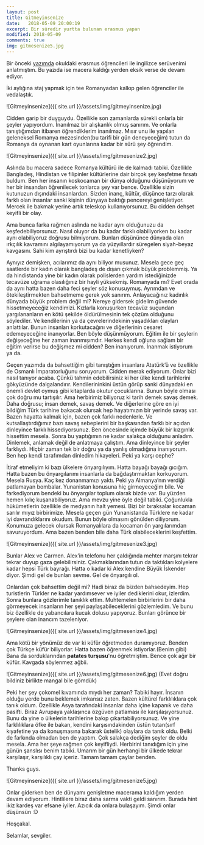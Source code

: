 ```yaml
---
layout: post
title: Gitmeyinsenize
date:   2018-05-09 20:00:19
excerpt: Bir süredir yurtta bulunan erasmus yapan
modified: 2018-05-09
comments: true
img: gitmesenize5.jpg
---
```


Bir önceki [yazımda](http://gulecebru.com/merhaba-yabanci) okuldaki erasmus öğrencileri ile ingilizce serüvenimi anlatmıştım. Bu yazıda ise macera kaldığı yerden eksik verse de devam ediyor.

İki aylığına staj yapmak için tee Romanyadan kalkıp gelen öğrenciler ile vedalaştık.

![Gitmeyinsenize]({{ site.url }}/assets/img/gitmeyinsenize.jpg)

Cidden garip bir duyguydu. Özellikle son zamanlarda sürekli onlarla bir şeyler yapıyordum. İnanılmaz bir alışkanlık olmuş sanırım. Ve onlarla tanıştığımdan itibaren öğrendiklerim inanılmaz. Mısır unu ile yapılan geleneksel Romanya mezesinden(bu tarifi bir gün deneyeceğim) tutun da Romanya da oynanan kart oyunlarına kadar bir sürü şey öğrendim.

![Gitmeyinsenize]({{ site.url }}/assets/img/gitmesenize2.jpg)

Aslında bu macera sadece Romanya kültürü ile de kalmadı tabiki. Özellikle Bangladeş, Hindistan ve filipinler kültürlerine dair birçok şey keşfetme fırsatı buldum. Ben her insanın koskocaman bir dünya olduğunu düşünüyorum ve her bir insandan öğrenilecek tonlarca şey var bence. Özellikle sizin kutunuzun dışındaki insanlardan. Sizden inanç, kültür, düşünce tarzı olarak farklı olan insanlar sanki kişinin dünyaya baktığı pencereyi genişletiyor. Mercek ile bakmak yerine artık teleskop kullanıyorsunuz. Bu cidden dehşet keyifli bir olay.

Ama bunca farka rağmen aslında ne kadar aynı olduğunuzu da keşfedebiliyorsunuz. Nasıl oluyor da bu kadar farklı olabiliyorken bu kadar aynı olabiliyoruz doğrusu bilmiyorum. Bunları düşününce dünyada olan ırkçılık kavramını algılayamıyorum ya da yüzyıllardır süregelen siyah-beyaz kavgasını. Sahi kim ayrıştırdı bizi bu kadar kenetliyken?

Aynıyız demişken, acılarımız da aynı biliyor musunuz. Mesela gece geç saatlerde bir kadın olarak bangladeş de dışarı çıkmak büyük problemmiş. Ya da hindistanda yine bir kadın olarak polislerden yardım istediğinizde tecavüze uğrama olasılığınız bir hayli yüksekmiş. Romanyada mı? Evet orada da aynı hatta bazen daha feci şeyler söz konusuymuş. Ayrımdan ve ötekileştirmekten bahsetmeme gerek yok sanırım. Anlayacağınız kadınlık dünyada büyük problem değil mi? Nereye gidersek gidelim güvende hissetmeyeceğiz kendimizi. Kızlarla konuşurken tecavüz suçundan yargılananların en kötü şekilde öldürülmesinin tek çözüm olduğunu söylediler. Ve kendilerinin ya da çevrelerindekinin yaşadıkları olayları anlattılar. Bunun insanları korkutacağını ve diğerlerinin cesaret edemeyeceğine inanıyorlar. Ben böyle düşünmüyorum. Eğitim ile bir şeylerin değişeceğine her zaman inanmışımdır. Herkes kendi oğluna sağlam bir eğitim verirse bu değişmez mi cidden? Ben inanıyorum. İnanmak istiyorum ya da.

Geçen yazımda da bahsettiğim gibi tanıştığım insanlara Atatürk’ü ve özellikle de Osmanlı İmparatorluğunu soruyorum. Cidden merak ediyorum. Onlar bizi nasıl tanıyor acaba. Çünkü tahmin edebilirsiniz ki her ülke kendi tarihlerini gökyüzünde dalgalandırır. Kendilerininkini üstün görüp sanki dünyadaki en önemli devlet oymuş gibi kitaplarda okutur çocuklarına. Bunun böyle olması çok doğru mu tartışılır. Ama herbirimiz biliyoruz ki tarih demek savaş demek. Daha doğrusu; insan demek, savaş demek. Ve diğerlerine göre en iyi bildiğim Türk tarihine bakacak olursak hep hayatımızın bir yerinde savaş var. Bazen hayatta kalmak için, bazen çok farklı nedenlerle. Ve kutsallaştırdığımız bazı savaş sebeplerini bir başkasından farklı bir açıdan dinleyince farklı hissediyorsunuz. Ben öncesinde içimde büyük bir kızgınlık hissettim mesela. Sonra bu yaptığımın ne kadar salakça olduğunu anladım. Dinlemek, anlamak değil de anlatmaya çalıştım. Ama dinleyince bir şeyler farklıydı. Hiçbir zaman tek bir doğru ya da yanlış olmadığına inanıyorum. Ben hep kendi tarafımdan dinledim hikayeleri. Peki ya karşı cephe?

İtiraf etmeliyim ki bazı ülkelere önyargılıyım. Hatta bayağı bayağı gıcığım. Hatta bazen bu önyargılarımı insanlarla da bağdaştırmaktan korkuyorum. Mesela Rusya. Kaç kez donanmamızı yaktı. Peki ya Almanya’nın verdiği patlamayan bombalar. Yunanistan konusuna hiç girmeyeceğim bile. Ve farkediyorum bendeki bu önyargılar toplum olarak bizde var. Bu yüzden hemen kılıç kuşanabiliyoruz. Ama mevzu yine öyle değil tabiki. Çoğunlukla hükümetlerin özellikle de medyanın halt yemesi. Bizi bir bıraksalar kocaman sarılır mıyız birbirimize. Mesela geçen gün Yunanistanda Türklere ne kadar iyi davrandıklarını okudum. Bunun böyle olmasını gönülden diliyorum. Konumuza gelecek olursak Romanyalılara da kocaman ön yargılarımdan savuruyordum. Ama bazen benden bile daha Türk olabileceklerini keşfettim.

![Gitmeyinsenize]({{ site.url }}/assets/img/gitmesenize3.jpg)

Bunlar Alex ve Carmen. Alex’in telefonu her çaldığında mehter marşını tekrar tekrar duyup gaza gelebilirsiniz. Çakmaklarından tutun da taktıkları kolyelere kadar hepsi Türk bayrağı. Hatta o kadar ki Alex kendine Büyük İskender diyor. Şimdi gel de bunları sevme. Gel de önyargılı ol.

Onlardan çok bahsettim değil mi? Hadi biraz da bizden bahsedeyim. Hep turistlerin Türkler ne kadar yardımsever ve iyiler dediklerini okur, izlerdim. Sonra bunlara gözlerimle tanıklık ettim. Muhtemelen birbirlerini bir daha görmeyecek insanların her şeyi paylaşabileceklerini gözlemledim. Ve bunu biz özellikle de yabancılara kucak dolusu yapıyoruz. Bunları görünce bir şeylere olan inancım tazeleniyor.

![Gitmeyinsenize]({{ site.url }}/assets/img/gitmesenize4.jpg)

Ama kötü bir yönümüz de var ki küfür öğretmeden duramıyoruz. Benden çok Türkçe küfür biliyorlar. Hatta bazen öğrenmek istiyorlar.(Benim gibi) Bana da sorduklarından **patates turşusu**'nu öğretmiştim. Bence çok ağır bir küfür. Kavgada söylenmez ağbii.

![Gitmeyinsenize]({{ site.url }}/assets/img/gitmesenize6.jpg)
(Evet doğru bildiniz birlikte mangal bile gömdük)

Peki her şey çokomel kıvamında mıydı her zaman? Tabiki hayır. İnsanın olduğu yerde bunu beklemek imkansız zaten. Bazen kültürel farklılıklara çok tanık oldum. Özellikle Asya tarafındaki insanlar daha içine kapanık ve daha pasifti. Biraz Avrupaya yaklaşınca özgüven patlaması ile karşılaşıyorsunuz. Bunu da yine o ülkelerin tarihlerine bakıp çıkartabiliyorsunuz. Ve yine farklılıklara öfke ile bakan, kendini karşısındakinden üstün tutan(sırf kıyafetine ya da konuşmasına bakarak üstelik) olaylara da tanık oldu. Belki de farkında olmadan ben de yaptım. Çok salakça dediğim şeyler de oldu mesela. Ama her şeye rağmen çok keyifliydi. Herbirini tanıdığım için yine günün şanslısı benim tabiki. Umarım bir gün herhangi bir ülkede tekrar karşılaşır, karşılıklı çay içeriz. Tamam tamam çaylar benden.

Thanks guys.

![Gitmeyinsenize]({{ site.url }}/assets/img/gitmesenize5.jpg)

Onlar giderken ben de dünyamı genişletme macerama kaldığım yerden devam ediyorum. Hintlilere biraz daha sarma vakti geldi sanırım. Burada hint ikiz kardeş var efsane iyiler. Azıcık da onlara bulaşayım. Şimdi onlar düşünsün :D

Hoşçakal.

Selamlar, sevgiler.
